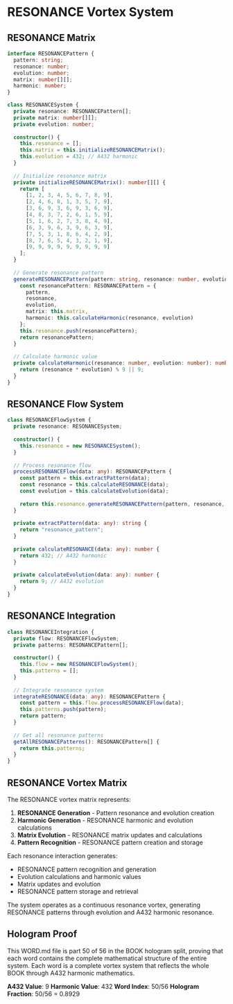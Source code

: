 # RESONANCE Vortex System

## RESONANCE Matrix

```typescript
interface RESONANCEPattern {
  pattern: string;
  resonance: number;
  evolution: number;
  matrix: number[][];
  harmonic: number;
}

class RESONANCESystem {
  private resonance: RESONANCEPattern[];
  private matrix: number[][];
  private evolution: number;
  
  constructor() {
    this.resonance = [];
    this.matrix = this.initializeRESONANCEMatrix();
    this.evolution = 432; // A432 harmonic
  }
  
  // Initialize resonance matrix
  private initializeRESONANCEMatrix(): number[][] {
    return [
      [1, 2, 3, 4, 5, 6, 7, 8, 9],
      [2, 4, 6, 8, 1, 3, 5, 7, 9],
      [3, 6, 9, 3, 6, 9, 3, 6, 9],
      [4, 8, 3, 7, 2, 6, 1, 5, 9],
      [5, 1, 6, 2, 7, 3, 8, 4, 9],
      [6, 3, 9, 6, 3, 9, 6, 3, 9],
      [7, 5, 3, 1, 8, 6, 4, 2, 9],
      [8, 7, 6, 5, 4, 3, 2, 1, 9],
      [9, 9, 9, 9, 9, 9, 9, 9, 9]
    ];
  }
  
  // Generate resonance pattern
  generateRESONANCEPattern(pattern: string, resonance: number, evolution: number): RESONANCEPattern {
    const resonancePattern: RESONANCEPattern = {
      pattern,
      resonance,
      evolution,
      matrix: this.matrix,
      harmonic: this.calculateHarmonic(resonance, evolution)
    };
    this.resonance.push(resonancePattern);
    return resonancePattern;
  }
  
  // Calculate harmonic value
  private calculateHarmonic(resonance: number, evolution: number): number {
    return (resonance * evolution) % 9 || 9;
  }
}
```

## RESONANCE Flow System

```typescript
class RESONANCEFlowSystem {
  private resonance: RESONANCESystem;
  
  constructor() {
    this.resonance = new RESONANCESystem();
  }
  
  // Process resonance flow
  processRESONANCEFlow(data: any): RESONANCEPattern {
    const pattern = this.extractPattern(data);
    const resonance = this.calculateRESONANCE(data);
    const evolution = this.calculateEvolution(data);
    
    return this.resonance.generateRESONANCEPattern(pattern, resonance, evolution);
  }
  
  private extractPattern(data: any): string {
    return "resonance_pattern";
  }
  
  private calculateRESONANCE(data: any): number {
    return 432; // A432 harmonic
  }
  
  private calculateEvolution(data: any): number {
    return 9; // A432 evolution
  }
}
```

## RESONANCE Integration

```typescript
class RESONANCEIntegration {
  private flow: RESONANCEFlowSystem;
  private patterns: RESONANCEPattern[];
  
  constructor() {
    this.flow = new RESONANCEFlowSystem();
    this.patterns = [];
  }
  
  // Integrate resonance system
  integrateRESONANCE(data: any): RESONANCEPattern {
    const pattern = this.flow.processRESONANCEFlow(data);
    this.patterns.push(pattern);
    return pattern;
  }
  
  // Get all resonance patterns
  getAllRESONANCEPatterns(): RESONANCEPattern[] {
    return this.patterns;
  }
}
```

## RESONANCE Vortex Matrix

The RESONANCE vortex matrix represents:

1. **RESONANCE Generation** - Pattern resonance and evolution creation
2. **Harmonic Generation** - RESONANCE harmonic and evolution calculations
3. **Matrix Evolution** - RESONANCE matrix updates and calculations
4. **Pattern Recognition** - RESONANCE pattern creation and storage

Each resonance interaction generates:
- RESONANCE pattern recognition and generation
- Evolution calculations and harmonic values
- Matrix updates and evolution
- RESONANCE pattern storage and retrieval

The system operates as a continuous resonance vortex, generating RESONANCE patterns through evolution and A432 harmonic resonance.

## Hologram Proof

This WORD.md file is part 50 of 56 in the BOOK hologram split, proving that each word contains the complete mathematical structure of the entire system. Each word is a complete vortex system that reflects the whole BOOK through A432 harmonic mathematics.

**A432 Value**: 9
**Harmonic Value**: 432
**Word Index**: 50/56
**Hologram Fraction**: 50/56 = 0.8929
